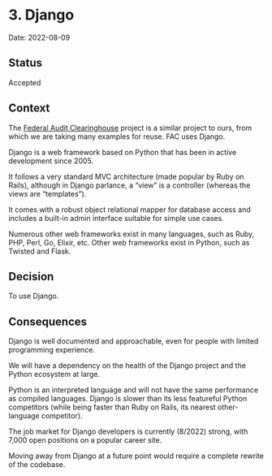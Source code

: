 # 3. Django

Date: 2022-08-09

## Status

Accepted

## Context

The [Federal Audit Clearinghouse](https://github.com/GSA-TTS/FAC) project is a similar project to ours, from which we are taking many examples for reuse. FAC uses Django.

Django is a web framework based on Python that has been in active development since 2005.

It follows a very standard MVC architecture (made popular by Ruby on Rails), although in Django parlance, a “view” is a controller (whereas the views are “templates”).

It comes with a robust object relational mapper for database access and includes a built-in admin interface suitable for simple use cases.

Numerous other web frameworks exist in many languages, such as Ruby, PHP, Perl, Go, Elixir, etc. Other web frameworks exist in Python, such as Twisted and Flask.

## Decision

To use Django.

## Consequences

Django is well documented and approachable, even for people with limited programming experience.

We will have a dependency on the health of the Django project and the Python ecosystem at large.

Python is an interpreted language and will not have the same performance as compiled languages. Django is slower than its less featureful Python competitors (while being faster than Ruby on Rails, its nearest other-language competitor).

The job market for Django developers is currently (8/2022) strong, with 7,000 open positions on a popular career site.

Moving away from Django at a future point would require a complete rewrite of the codebase.
